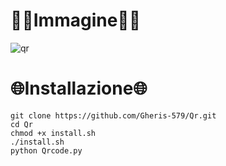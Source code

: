 # 👨‍💻Immagine👩‍💻


![qr](https://user-images.githubusercontent.com/103877241/172026808-66c9c4f3-5765-4a3d-96cd-de1366625399.png)


# 🌐Installazione🌐 #

```
git clone https://github.com/Gheris-579/Qr.git
cd Qr
chmod +x install.sh
./install.sh
python Qrcode.py
```
